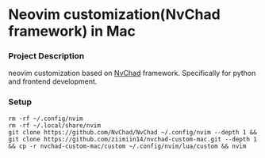 # Neovim customization(NvChad framework) in Mac

### Project Description

neovim customization based on [NvChad](https://github.com/NvChad/NvChad)
framework. Specifically for python and frontend development.

### Setup

```
rm -rf ~/.config/nvim
rm -rf ~/.local/share/nvim
git clone https://github.com/NvChad/NvChad ~/.config/nvim --depth 1 && git clone https://github.com/ziimiin14/nvchad-custom-mac.git --depth 1 && cp -r nvchad-custom-mac/custom ~/.config/nvim/lua/custom && nvim
```
